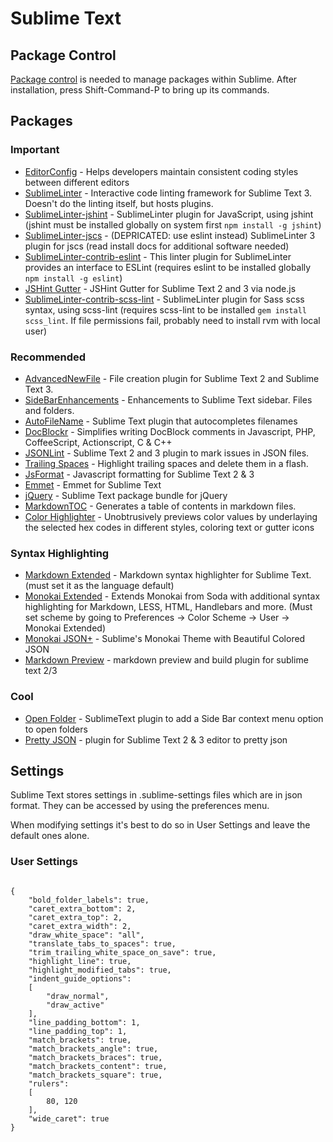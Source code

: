 # Sublime Text

## Package Control

[Package control](https://packagecontrol.io/installation) is needed to manage packages within Sublime. After installation, press Shift-Command-P to bring up its commands.

## Packages

### Important

* [EditorConfig](https://packagecontrol.io/packages/EditorConfig) - Helps developers maintain consistent coding styles between different editors
* [SublimeLinter](https://packagecontrol.io/packages/SublimeLinter) - Interactive code linting framework for Sublime Text 3. Doesn't do the linting itself, but hosts plugins.
* [SublimeLinter-jshint](https://packagecontrol.io/packages/SublimeLinter-jshint) - SublimeLinter plugin for JavaScript, using jshint (jshint must be installed globally on system first ``npm install -g jshint``)
* [SublimeLinter-jscs](https://packagecontrol.io/packages/SublimeLinter-jscs) - (DEPRICATED: use eslint instead) SublimeLinter 3 plugin for jscs (read install docs for additional software needed)
* [SublimeLinter-contrib-eslint](https://packagecontrol.io/packages/SublimeLinter-contrib-eslint) - This linter plugin for SublimeLinter provides an interface to ESLint (requires eslint to be installed globally ``npm install -g eslint``)
* [JSHint Gutter](https://packagecontrol.io/packages/JSHint%20Gutter) - JSHint Gutter for Sublime Text 2 and 3 via node.js
* [SublimeLinter-contrib-scss-lint](https://packagecontrol.io/packages/SublimeLinter-contrib-scss-lint) - SublimeLinter plugin for Sass scss syntax, using scss-lint (requires scss-lint to be installed ``gem install scss_lint``. If file permissions fail, probably need to install rvm with local user)

### Recommended

* [AdvancedNewFile](https://packagecontrol.io/packages/AdvancedNewFile) - File creation plugin for Sublime Text 2 and Sublime Text 3.
* [SideBarEnhancements](https://packagecontrol.io/packages/SideBarEnhancements) - Enhancements to Sublime Text sidebar. Files and folders.
* [AutoFileName](https://packagecontrol.io/packages/AutoFileName) - Sublime Text plugin that autocompletes filenames
* [DocBlockr](https://packagecontrol.io/packages/DocBlockr) - Simplifies writing DocBlock comments in Javascript, PHP, CoffeeScript, Actionscript, C & C++
* [JSONLint](https://packagecontrol.io/packages/JSONLint) - Sublime Text 2 and 3 plugin to mark issues in JSON files.
* [Trailing Spaces](https://packagecontrol.io/packages/TrailingSpaces) - Highlight trailing spaces and delete them in a flash.
* [JsFormat](https://packagecontrol.io/packages/JsFormat) - Javascript formatting for Sublime Text 2 & 3
* [Emmet](https://packagecontrol.io/packages/Emmet) - Emmet for Sublime Text
* [jQuery](https://packagecontrol.io/packages/jQuery) - Sublime Text package bundle for jQuery
* [MarkdownTOC](https://packagecontrol.io/packages/MarkdownTOC) - Generates a table of contents in markdown files.
* [Color Highlighter](https://packagecontrol.io/packages/Color%20Highlighter) - Unobtrusively previews color values by underlaying the selected hex codes in different styles, coloring text or gutter icons

### Syntax Highlighting
* [Markdown Extended](https://packagecontrol.io/packages/Markdown%20Extended) - Markdown syntax highlighter for Sublime Text. (must set it as the language default)
* [Monokai Extended](https://packagecontrol.io/packages/Monokai%20Extended) - Extends Monokai from Soda with additional syntax highlighting for Markdown, LESS, HTML, Handlebars and more. (Must set scheme by going to Preferences -> Color Scheme -> User -> Monokai Extended)
* [Monokai JSON+](https://packagecontrol.io/packages/Monokai%20JSON%2B) - Sublime's Monokai Theme with Beautiful Colored JSON
* [Markdown Preview](https://packagecontrol.io/packages/Markdown%20Preview) - markdown preview and build plugin for sublime text 2/3

### Cool

* [Open Folder](https://packagecontrol.io/packages/Open%20Folder) - SublimeText plugin to add a Side Bar context menu option to open folders
* [Pretty JSON](https://packagecontrol.io/packages/Pretty%20JSON) - plugin for Sublime Text 2 & 3 editor to pretty json

## Settings

Sublime Text stores settings in .sublime-settings files which are in json format. They can be accessed by using the preferences menu.

When modifying settings it's best to do so in User Settings and leave the default ones alone.

### User Settings

<pre><code>
{
    "bold_folder_labels": true,
    "caret_extra_bottom": 2,
    "caret_extra_top": 2,
    "caret_extra_width": 2,
    "draw_white_space": "all",
    "translate_tabs_to_spaces": true,
    "trim_trailing_white_space_on_save": true,
    "highlight_line": true,
    "highlight_modified_tabs": true,
    "indent_guide_options":
    [
        "draw_normal",
        "draw_active"
    ],
    "line_padding_bottom": 1,
    "line_padding_top": 1,
    "match_brackets": true,
    "match_brackets_angle": true,
    "match_brackets_braces": true,
    "match_brackets_content": true,
    "match_brackets_square": true,
    "rulers":
    [
        80, 120
    ],
    "wide_caret": true
}
</code></pre>

